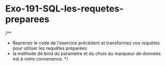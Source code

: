 # Exo-191-SQL-les-requetes-preparees
/**
* Reprenez le code de l'exercice précédent et transformez vos requêtes pour utiliser les requêtes préparées
* la méthode de bind du paramètre et du choix du marqueur de données est à votre convenance.
  */